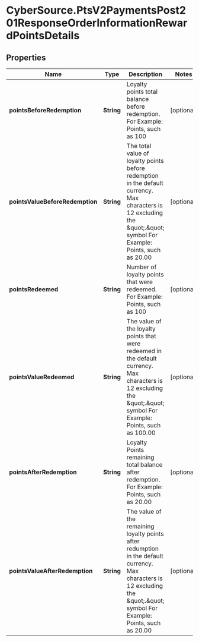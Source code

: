 # CyberSource.PtsV2PaymentsPost201ResponseOrderInformationRewardPointsDetails

## Properties
Name | Type | Description | Notes
------------ | ------------- | ------------- | -------------
**pointsBeforeRedemption** | **String** | Loyalty points total balance before redemption. For Example: Points, such as 100  | [optional] 
**pointsValueBeforeRedemption** | **String** | The total value of loyalty points before redemption in the default currency. Max characters is 12 excluding the \&quot;.\&quot; symbol For Example: Points, such as 20.00  | [optional] 
**pointsRedeemed** | **String** | Number of loyalty points that were redeemed. For Example: Points, such as 100  | [optional] 
**pointsValueRedeemed** | **String** | The value of the loyalty points that were redeemed in the default currency. Max characters is 12 excluding the \&quot;.\&quot; symbol For Example: Points, such as 100.00  | [optional] 
**pointsAfterRedemption** | **String** | Loyalty Points remaining total balance after redemption. For Example: Points, such as 20.00  | [optional] 
**pointsValueAfterRedemption** | **String** | The value of the remaining loyalty points after redumption in the default currency. Max characters is 12 excluding the \&quot;.\&quot; symbol For Example: Points, such as 20.00  | [optional] 


